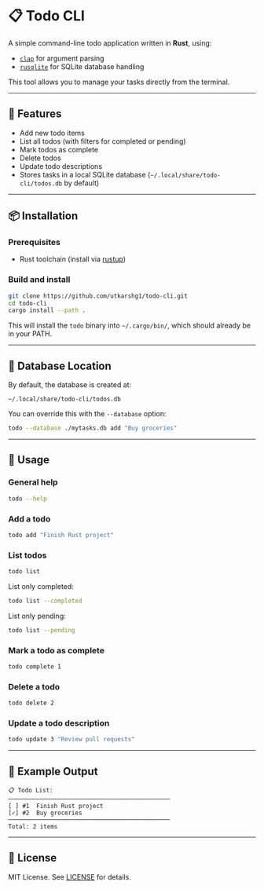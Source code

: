 # 📋 Todo CLI

A simple command-line todo application written in **Rust**, using:

* [`clap`](https://docs.rs/clap/latest/clap/) for argument parsing
* [`rusqlite`](https://docs.rs/rusqlite/latest/rusqlite/) for SQLite database handling

This tool allows you to manage your tasks directly from the terminal.

---

## 🚀 Features

* Add new todo items
* List all todos (with filters for completed or pending)
* Mark todos as complete
* Delete todos
* Update todo descriptions
* Stores tasks in a local SQLite database (`~/.local/share/todo-cli/todos.db` by default)

---

## 📦 Installation

### Prerequisites

* Rust toolchain (install via [rustup](https://rustup.rs/))

### Build and install

```bash
git clone https://github.com/utkarshg1/todo-cli.git
cd todo-cli
cargo install --path .
```

This will install the `todo` binary into `~/.cargo/bin/`, which should already be in your PATH.

---

## 📂 Database Location

By default, the database is created at:

```
~/.local/share/todo-cli/todos.db
```

You can override this with the `--database` option:

```bash
todo --database ./mytasks.db add "Buy groceries"
```

---

## 📖 Usage

### General help

```bash
todo --help
```

### Add a todo

```bash
todo add "Finish Rust project"
```

### List todos

```bash
todo list
```

List only completed:

```bash
todo list --completed
```

List only pending:

```bash
todo list --pending
```

### Mark a todo as complete

```bash
todo complete 1
```

### Delete a todo

```bash
todo delete 2
```

### Update a todo description

```bash
todo update 3 "Review pull requests"
```

---

## 📝 Example Output

```
📋 Todo List:
──────────────────────────────────────────────
[ ] #1  Finish Rust project
[✓] #2  Buy groceries
──────────────────────────────────────────────
Total: 2 items
```

---

## 📜 License

MIT License. See [LICENSE](LICENSE) for details.
